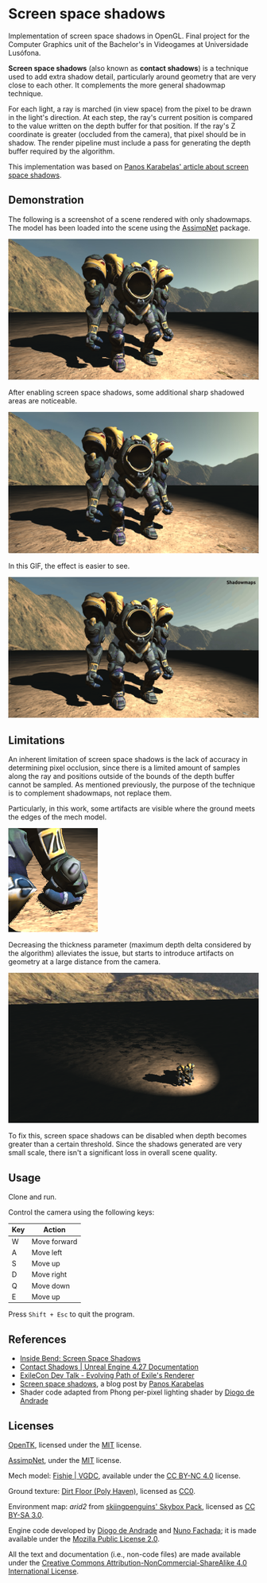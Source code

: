 # Screen space shadows

Implementation of screen space shadows in OpenGL. Final project for the Computer Graphics unit of
the Bachelor's in Videogames at Universidade Lusófona.

**Screen space shadows** (also known as **contact shadows**) is a technique used to add extra shadow detail,
particularly around geometry that are very close to each other. It complements the more general
shadowmap technique.

For each light, a ray is marched (in view space) from the pixel to be drawn in the light's direction.
At each step, the ray's current position is compared to the value written on the depth buffer for that
position. If the ray's Z coordinate is greater (occluded from the camera), that pixel should be in shadow.
The render pipeline must include a pass for generating the depth buffer required by the algorithm.

This implementation was based on [Panos Karabelas' article about screen space shadows][SSSKarabelas].

## Demonstration

The following is a screenshot of a scene rendered with only shadowmaps. The model has been loaded
into the scene using the [AssimpNet] package.

![3D scene, shadowmaps only.](sss-disabled.png)

After enabling screen space shadows, some additional sharp shadowed areas are noticeable.

![3D scene, shadowmaps and screen space shadows.](sss-enabled.png)

In this GIF, the effect is easier to see.

![GIF comparing rendered scene with and without screen space shadows.](sss-before-after.gif)

## Limitations

An inherent limitation of screen space shadows is the lack of accuracy in determining pixel
occlusion, since there is a limited amount of samples along the ray and positions outside of the
bounds of the depth buffer cannot be sampled. As mentioned previously, the purpose of the technique
is to complement shadowmaps, not replace them.

Particularly, in this work, some artifacts are visible where the ground meets the edges of the mech
model.

![Shadow artifacts near the edges of the model.](sss-artifacts-edge.png)

Decreasing the thickness parameter (maximum depth delta considered by the algorithm) alleviates the
issue, but starts to introduce artifacts on geometry at a large distance from the camera.

![Shadow artifacts at long distances, with very low thickness.](sss-artifacts-far.png)

To fix this, screen space shadows can be disabled when depth becomes greater than a certain
threshold. Since the shadows generated are very small scale, there isn't a significant loss in
overall scene quality.

## Usage

Clone and run.

Control the camera using the following keys:

| Key | Action       |
| --- | ------------ |
| W   | Move forward |
| A   | Move left    |
| S   | Move up      |
| D   | Move right   |
| Q   | Move down    |
| E   | Move up      |

Press `Shift + Esc` to quit the program.

## References

- [Inside Bend: Screen Space Shadows](https://www.bendstudio.com/blog/inside-bend-screen-space-shadows/)
- [Contact Shadows | Unreal Engine 4.27 Documentation](https://docs.unrealengine.com/4.27/en-US/BuildingWorlds/LightingAndShadows/ContactShadows/) 
- [ExileCon Dev Talk - Evolving Path of Exile's Renderer](https://www.youtube.com/watch?v=whyJzrVEgVc)
- [Screen space shadows][SSSKarabelas], a blog post by [Panos Karabelas](https://panoskarabelas.com/)
- Shader code adapted from Phong per-pixel lighting shader by [Diogo de Andrade][DAndrade]

## Licenses

[OpenTK], licensed under the [MIT] license.

[AssimpNet], under the [MIT] license.

Mech model: [Fishie | VGDC](https://sketchfab.com/3d-models/fishie-vgdc-6da1d9a980ee4608a2cc15af0649a583),
available under the [CC BY-NC 4.0] license.

Ground texture: [Dirt Floor (Poly Haven)](https://polyhaven.com/a/dirt_floor), licensed as [CC0].

Environment map: *arid2* from [skiingpenguins' Skybox Pack](https://opengameart.org/content/skiingpenguins-skybox-pack), licensed as [CC BY-SA 3.0].

Engine code developed by [Diogo de Andrade][DAndrade] and [Nuno Fachada][NFachada]; it is made
available under the [Mozilla Public License 2.0][MPLv2].

All the text and documentation (i.e., non-code files) are made available under
the [Creative Commons Attribution-NonCommercial-ShareAlike 4.0 International
License][CC BY-NC-SA 4.0].

[MPLv2]:https://opensource.org/licenses/MPL-2.0
[CC BY-NC 4.0]:http://creativecommons.org/licenses/by-nc/4.0/
[CC BY-SA 3.0]:https://creativecommons.org/licenses/by-sa/3.0/
[CC BY-NC-SA 4.0]:https://creativecommons.org/licenses/by-nc-sa/4.0/
[CC-BY3.0]:https://creativecommons.org/licenses/by/3.0/
[CC0]:https://creativecommons.org/publicdomain/zero/1.0/
[Ap2]:https://opensource.org/licenses/Apache-2.0
[OpenTK]:https://opentk.net/
[MIT]:https://opensource.org/license/mit/
[DAndrade]:https://github.com/DiogoDeAndrade
[NFachada]:https://github.com/fakenmc
[SSSKarabelas]:https://panoskarabelas.com/posts/screen_space_shadows/
[AssimpNet]:https://bitbucket.org/Starnick/assimpnet

